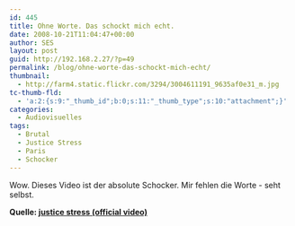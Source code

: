 ```yaml
---
id: 445
title: Ohne Worte. Das schockt mich echt.
date: 2008-10-21T11:04:47+00:00
author: SES
layout: post
guid: http://192.168.2.27/?p=49
permalink: /blog/ohne-worte-das-schockt-mich-echt/
thumbnail:
  - http://farm4.static.flickr.com/3294/3004611191_9635af0e31_m.jpg
tc-thumb-fld:
  - 'a:2:{s:9:"_thumb_id";b:0;s:11:"_thumb_type";s:10:"attachment";}'
categories:
  - Audiovisuelles
tags:
  - Brutal
  - Justice Stress
  - Paris
  - Schocker
---
```

Wow. Dieses Video ist der absolute Schocker. Mir fehlen die Worte - seht selbst.

<div>
  </p>

  <p>
    <b>Quelle: <a href="http://www.dailymotion.com/video/x58z2a_justice-stress-official-video_music">justice stress (official video)</a></b>
  </p>
</div>
